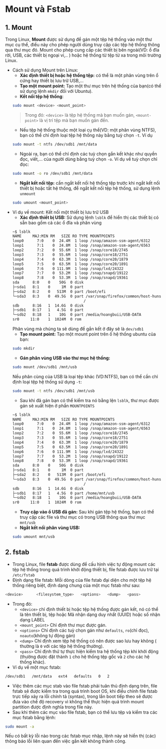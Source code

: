 # Mount và Fstab
## 1. Mount
Trong Linux, **Mount** được sử dụng để gán một tệp hệ thống vào một thư mục cụ thể, điều này cho phép người dùng truy cập các tệp hệ thống thông qua thư mục đó. Mount cho phép cung cấp các thiết bị bên ngoài(VD: ổ đĩa rời, USB, các thiết bị ngoại vi,.. ) hoặc hệ thống từ tệp từ xa trong môi trường Linux.
- Cách sử dụng Mount trên Linux:
    - **Xác định thiết bị hoặc hệ thống tệp:** có thể là một phân vùng trên ổ cứng hay thiết bị lưu trữ USB,...
    - **Tạo một mount point:** Tạo một thư mục trên hệ thống của bạn(có thể sử dụng lệnh `mkdir` đối với Ubuntu).
    - **Kết nối tệp hệ thống**:
    ```bash
    sudo mount <device> <mount_point>
    ```
    > Trong đó: `<device>` là  tệp hệ thống mà bạn muốn gán, `<mount-point>` là vị trí tệp mà bạn muốn gán đến.
    - Nếu tệp hệ thống thuộc một loại cụ thể(VD: một phân vùng NTFS), bạn có thể chỉ định loại tệp hệ thống này bằng tuỳ chọn `-t`. Ví dụ
    ```bash
    sudo mount -t ntfs /dev/sdb1 /mnt/data
    ```
    - Ngoài ra, bạn có thể chỉ định các tuỳ chọn gắn kết khác như quyền đọc, viết,... của người dùng bằng tuỳ chọn `-o`. Ví dụ về tuỳ chọn chỉ đọc:
    ```bash
    sudo mount -o ro /dev/sdb1 /mnt/data
    ```
    - **Ngắt kết nối tệp:** cần ngắt kết nối hệ thống tệp trước khi ngắt kết nối thiết bị hoặc tắt hệ thống, để ngắt kết nối tệp hệ thống, sử dụng lệnh `unmount`
    ```bash
    sudo umount <mount_point>
    ```
- Ví dụ về mount: Kết nối một thiết bị lưu trữ USB
    - **Xác định thiết bị USB:** Sử dụng lệnh `lsblk` để hiển thị các thiết bị có sẵn bao gồm cả các ổ đĩa và phân vùng
    ```bash
    ~$ lsblk
    NAME     MAJ:MIN RM   SIZE RO TYPE MOUNTPOINTS
    loop0      7:0    0  24.4M  1 loop /snap/amazon-ssm-agent/6312
    loop1      7:1    0  24.8M  1 loop /snap/amazon-ssm-agent/6563
    loop2      7:2    0  55.6M  1 loop /snap/core18/2745
    loop3      7:3    0  55.6M  1 loop /snap/core18/2751
    loop4      7:4    0  63.3M  1 loop /snap/core20/1879
    loop5      7:5    0  63.5M  1 loop /snap/core20/1891
    loop6      7:6    0 111.9M  1 loop /snap/lxd/24322
    loop7      7:7    0  53.2M  1 loop /snap/snapd/19122
    loop8      7:8    0  53.3M  1 loop /snap/snapd/19361
    sda      8:0    0    50G  0 disk 
    ├─sda1   8:1    0     1M  0 part 
    ├─sda2   8:2    0   513M  0 part /boot/efi
    └─sda3   8:3    0  49.5G  0 part /var/snap/firefox/common/host-hunspell
                                    /
    sdb      8:16   1  14.6G  0 disk 
    ├─sdb1   8:17   1   4.5G  0 part 
    └─sdb2   8:18   1    10G  0 part /media/hoangbuii/USB-DATA
    sr0     11:0    1  1024M  0 rom
    ```
    Phân vùng mà chúng ta sẽ dùng để gắn kết ở đây sẽ là `dev/sdb1`
    - **Tạo mount point:** Tạo một mount point trên ổ hệ thống ubuntu của bạn:
    ```bash
    sudo mkdir 
    ```
    - **Gán phân vùng USB vào thư mục hệ thống:**
    ```bash
    sudo mount /dev/sdb1 /mnt/usb
    ```
    Nếu phân cùng của USB là loại tệp khác (VD:NTFS), bạn có thể cần chỉ định loại tệp hệ thống sử dụng `-t`:
    ```bash
    sudo mount -t ntfs /dev/sdb1 /mnt/usb
    ```
    - Sau khi đã gán bạn có thể kiểm tra nó bằng lện `lsblk`, thư mục được gán sẽ xuất hiện ở phần `MOUNTPOINTS`
    ```bash
    ~$ lsblk
    NAME     MAJ:MIN RM   SIZE RO TYPE MOUNTPOINTS
    loop0      7:0    0  24.4M  1 loop /snap/amazon-ssm-agent/6312
    loop1      7:1    0  24.8M  1 loop /snap/amazon-ssm-agent/6563
    loop2      7:2    0  55.6M  1 loop /snap/core18/2745
    loop3      7:3    0  55.6M  1 loop /snap/core18/2751
    loop4      7:4    0  63.3M  1 loop /snap/core20/1879
    loop5      7:5    0  63.5M  1 loop /snap/core20/1891
    loop6      7:6    0 111.9M  1 loop /snap/lxd/24322
    loop7      7:7    0  53.2M  1 loop /snap/snapd/19122
    loop8      7:8    0  53.3M  1 loop /snap/snapd/19361
    sda      8:0    0    50G  0 disk 
    ├─sda1   8:1    0     1M  0 part 
    ├─sda2   8:2    0   513M  0 part /boot/efi
    └─sda3   8:3    0  49.5G  0 part /var/snap/firefox/common/host-hunspell
                                    /
    sdb      8:16   1  14.6G  0 disk 
    ├─sdb1   8:17   1   4.5G  0 part /home/mnt/usb
    └─sdb2   8:18   1    10G  0 part /media/hoangbuii/USB-DATA
    sr0     11:0    1  1024M  0 rom
    ```
    - **Truy cập vào ổ USB đã gán:** Sau khi gán tệp hệ thống, bạn có thể truy cập các file và thư mục có trong USB thông qua thư mục `mnt/usb`
    - **Ngắt kết nối phân vùng USB:**
    ```bash
    sudo umount mnt/usb
    ```
## 2. fstab 
- Trong Linux, file **fstab** được dùng để cấu hình việc tự động mount các tệp hệ thống trong quá trình khởi động thiết bị, file fstab được lưu trữ tại `/etc/fstab`
- Định dạng file fstab: Mỗi dòng của file fstab đại diện cho một tệp hệ thống riêng biệt, định dạng chung của một mục fstab như sau:
```bash
<device>      <filesystem_type>   <options>   <dump>   <pass>
```
- Trong đó:
    - `<device>` chỉ định thiết bị hoặc tệp hệ thống được gán kết, nó có thể là tên thiết bị, tệp hoặc Mã nhận dạng duy nhất (UUID) hoặc số nhận dạng LABEL
    - `<mount_point>` Chỉ định thư mục được gán. 
    - `<options>` Chỉ định các tuỳ chọn gán như `defaults`, `ro`(chỉ đọc), `noauto`(không tự động gán)
    - `<dump>` Chỉ định xem tệp hệ thống có nên được sao lưu hay không ( thường là `0` với các tệp hệ thống thường).
    - `<pass>` Chỉ định thứ tự thực hiện kiểm tra hệ thống tệp khi khởi động (thường được đặt thành `1` cho hệ thống tệp gốc và `2` cho các hệ thống khác).
- Ví dụ về một mục fstab:
```bash
/dev/sdb1   /mnt/data   ext4   defaults   0   2
```
- Việc thêm các mục stab vào file fstab phải tuân thủ định dạng trên, file fstab sẽ được kiểm tra trong quá trình boot OS, khi điều chỉnh file fstab trực tiếp xảy ra lỗi chính tả (syntax), trong lần boot tiếp theo sẽ được đưa vào chế độ recovery vì không thể thực hiện quá trình mount partition được định nghĩa trong file này.
- Sau khi thêm các mục vào file fstab, bạn có thể lưu tệp và kiểm tra các mục fstab bằng lệnh:
```bash
sudo mount -a
```
Nếu có bất kỳ lỗi nào trong các fstab mục nhập, lệnh này sẽ hiển thị (các) thông báo lỗi liên quan đến việc gắn kết không thành công.
